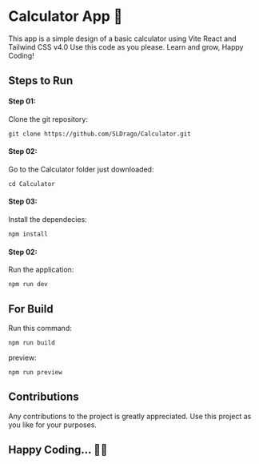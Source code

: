 # Calculator App 🧮

This app is a simple design of a basic calculator using Vite React and Tailwind CSS v4.0
Use this code as you please. Learn and grow, Happy Coding!

## Steps to Run

#### Step 01:

Clone the git repository:

```
git clone https://github.com/SLDrago/Calculator.git
```

#### Step 02:

Go to the Calculator folder just downloaded:

```
cd Calculator
```

#### Step 03:

Install the dependecies:

```
npm install
```

#### Step 02:

Run the application:

```
npm run dev
```

## For Build

Run this command:

```
npm run build
```

preview:

```
npm run preview
```

## Contributions

Any contributions to the project is greatly appreciated. Use this project as you like for your purposes.

## Happy Coding... 🧑‍💻
